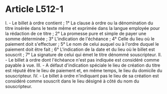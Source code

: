 # Article L512-1

I. - Le billet à ordre contient ;   1° La clause à ordre ou la dénomination du titre insérée dans le texte même et exprimée dans la langue employée pour la rédaction de ce titre ;   2° La promesse pure et simple de payer une somme déterminée ;   3° L'indication de l'échéance ;   4° Celle du lieu où le paiement doit s'effectuer ;   5° Le nom de celui auquel ou à l'ordre duquel le paiement doit être fait ;   6° L'indication de la date et du lieu où le billet est souscrit ;   7° La signature de celui qui émet le titre dénommé souscripteur.   II. - Le billet à ordre dont l'échéance n'est pas indiquée est considéré comme payable à vue.   III. - A défaut d'indication spéciale le lieu de création du titre est réputé être le lieu de paiement et, en même temps, le lieu du domicile du souscripteur.   IV. - Le billet à ordre n'indiquant pas le lieu de sa création est considéré comme souscrit dans le lieu désigné à côté du nom du souscripteur.